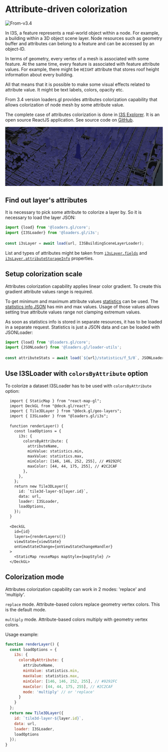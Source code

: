 # Attribute-driven colorization

<p class="badges">
  <img src="https://img.shields.io/badge/From-v3.4-blue.svg?style=flat-square" alt="From-v3.4" />
</p>

In I3S, a feature represents a real-world object within a node. For example, a building within a 3D object scene layer. Node resources such as geometry buffer and attributes can belong to a feature and can be accessed by an object-ID.

In terms of geometry, every vertex of a mesh is associated with some feature. At the same time, every feature is associated with feature attribute values. For example, there might be `HEIGHT` attribute that stores roof height information about every building.

All that means that it is possible to make some visual effects related to attribute value. It might be text labels, colors, opacity etc.

From 3.4 version loaders.gl provides attributes colorization capability that allows colorization of node mesh by some attribute value.

The complete case of attributes colorization is done in [I3S Explorer](https://i3s.loaders.gl/viewer?tileset=new-york). It is an open source ReactJS application. See source code on [GitHub](https://github.com/visgl/loaders.gl-showcases).

![I3S New York dataset colorized by height roof](i3s-new-york-colorize-by-heightroof.png)

## Find out layer's attributes

It is necessary to pick some attribute to colorize a layer by. So it is necessary to load the layer JSON:

```javascript
import {load} from '@loaders.gl/core';
import {I3SLoader} from '@loaders.gl/i3s';

const i3sLayer = await load(url, I3SBuildingSceneLayerLoader);
```

List and types of attributes might be taken from [`i3sLayer.fields`](https://github.com/Esri/i3s-spec/blob/master/docs/1.9/field.cmn.md) and [`i3sLayer.attributeStorageInfo`](https://github.com/Esri/i3s-spec/blob/master/docs/1.8/attributeStorageInfo.cmn.md) properties.

## Setup colorization scale

Attributes colorization capability applies linear color gradient. To create this gradient attribute values range is required.

To get minimum and maximum attribute values [statistics](https://github.com/Esri/i3s-spec/blob/master/docs/1.9/statisticsInfo.cmn.md) can be used. The [statistics info JSON](https://github.com/Esri/i3s-spec/blob/master/docs/1.9/statsInfo.cmn.md) has min and max values. Usage of those values allows setting true attribute values range not clamping extremum values.

As soon as statistics info is stored in separate resources, it has to be loaded in a separate request. Statistics is just a JSON data and can be loaded with JSONLoader:

```javascript
import {load} from '@loaders.gl/core';
import {JSONLoader} from '@loaders.gl/loader-utils';

const attributeStats = await load(`${url}/statistics/f_5/0`, JSONLoader);
```

## Use I3SLoader with `colorsByAttribute` option

To colorize a dataset I3SLoader has to be used with `colorsByAttribute` option:

```
  import { StaticMap } from "react-map-gl";
  import DeckGL from "@deck.gl/react";
  import { Tile3DLayer } from "@deck.gl/geo-layers";
  import { I3SLoader } from "@loaders.gl/i3s";

  function renderLayer() {
    const loadOptions = {
      i3s: {
        colorsByAttribute: {
          attributeName,
          minValue: statistics.min,
          maxValue: statistics.max,
          minColor: [146, 146, 252, 255], // #9292FC
          maxColor: [44, 44, 175, 255], // #2C2CAF
        },
      },
    };
    return new Tile3DLayer({
      id: `tile3d-layer-${layer.id}`,
      data: url,
      loader: I3SLoader,
      loadOptions,
    });
  }

  <DeckGL
    id={id}
    layers={renderLayers()}
    viewState={viewState}
    onViewStateChange={onViewStateChangeHandler}
  >
    <StaticMap reuseMaps mapStyle={mapStyle} />
  </DeckGL>
```

## Colorization mode

Attributes colorization capability can work in 2 modes: 'replace' and 'multiply'.

`replace` mode. Attribute-based colors replace geometry vertex colors. This is the default mode.

`multiply` mode. Attribute-based colors multiply with geometry vertex colors.

Usage example:

```javascript
function renderLayer() {
  const loadOptions = {
    i3s: {
      colorsByAttribute: {
        attributeName,
        minValue: statistics.min,
        maxValue: statistics.max,
        minColor: [146, 146, 252, 255], // #9292FC
        maxColor: [44, 44, 175, 255], // #2C2CAF
        mode: 'multiply' // or 'replace'
      }
    }
  };
  return new Tile3DLayer({
    id: `tile3d-layer-${layer.id}`,
    data: url,
    loader: I3SLoader,
    loadOptions
  });
}
```
